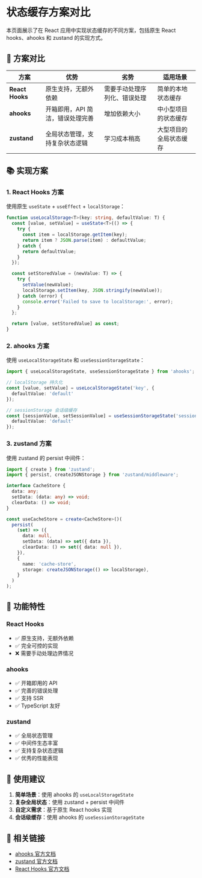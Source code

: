 # 状态缓存方案对比

本页面展示了在 React 应用中实现状态缓存的不同方案，包括原生 React hooks、ahooks 和 zustand 的实现方式。

## 🎯 方案对比

| 方案 | 优势 | 劣势 | 适用场景 |
|------|------|------|----------|
| **React Hooks** | 原生支持，无额外依赖 | 需要手动处理序列化、错误处理 | 简单的本地状态缓存 |
| **ahooks** | 开箱即用，API 简洁，错误处理完善 | 增加依赖大小 | 中小型项目的状态缓存 |
| **zustand** | 全局状态管理，支持复杂状态逻辑 | 学习成本稍高 | 大型项目的全局状态缓存 |

## 📚 实现方案

### 1. React Hooks 方案

使用原生 `useState` + `useEffect` + `localStorage`：

```typescript
function useLocalStorage<T>(key: string, defaultValue: T) {
  const [value, setValue] = useState<T>(() => {
    try {
      const item = localStorage.getItem(key);
      return item ? JSON.parse(item) : defaultValue;
    } catch {
      return defaultValue;
    }
  });

  const setStoredValue = (newValue: T) => {
    try {
      setValue(newValue);
      localStorage.setItem(key, JSON.stringify(newValue));
    } catch (error) {
      console.error('Failed to save to localStorage:', error);
    }
  };

  return [value, setStoredValue] as const;
}
```

### 2. ahooks 方案

使用 `useLocalStorageState` 和 `useSessionStorageState`：

```typescript
import { useLocalStorageState, useSessionStorageState } from 'ahooks';

// localStorage 持久化
const [value, setValue] = useLocalStorageState('key', {
  defaultValue: 'default'
});

// sessionStorage 会话级缓存
const [sessionValue, setSessionValue] = useSessionStorageState('sessionKey', {
  defaultValue: 'default'
});
```

### 3. zustand 方案

使用 zustand 的 persist 中间件：

```typescript
import { create } from 'zustand';
import { persist, createJSONStorage } from 'zustand/middleware';

interface CacheStore {
  data: any;
  setData: (data: any) => void;
  clearData: () => void;
}

const useCacheStore = create<CacheStore>()(
  persist(
    (set) => ({
      data: null,
      setData: (data) => set({ data }),
      clearData: () => set({ data: null }),
    }),
    {
      name: 'cache-store',
      storage: createJSONStorage(() => localStorage),
    }
  )
);
```

## 🚀 功能特性

### React Hooks
- ✅ 原生支持，无额外依赖
- ✅ 完全可控的实现
- ❌ 需要手动处理边界情况

### ahooks
- ✅ 开箱即用的 API
- ✅ 完善的错误处理
- ✅ 支持 SSR
- ✅ TypeScript 友好

### zustand
- ✅ 全局状态管理
- ✅ 中间件生态丰富
- ✅ 支持复杂状态逻辑
- ✅ 优秀的性能表现

## 📖 使用建议

1. **简单场景**：使用 ahooks 的 `useLocalStorageState`
2. **复杂全局状态**：使用 zustand + persist 中间件
3. **自定义需求**：基于原生 React hooks 实现
4. **会话级缓存**：使用 ahooks 的 `useSessionStorageState`

## 🔗 相关链接

- [ahooks 官方文档](https://ahooks.js.org/)
- [zustand 官方文档](https://zustand-demo.pmnd.rs/)
- [React Hooks 官方文档](https://react.dev/reference/react)